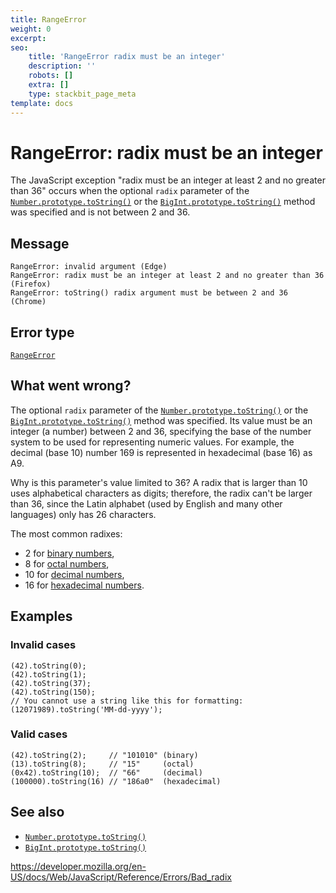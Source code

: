 ```yaml
---
title: RangeError
weight: 0
excerpt: 
seo:
    title: 'RangeError radix must be an integer'
    description: ''
    robots: []
    extra: []
    type: stackbit_page_meta
template: docs
---
```


# RangeError: radix must be an integer

The JavaScript exception "radix must be an integer at least 2 and no greater than 36" occurs when the optional `radix` parameter of the [`Number.prototype.toString()`](../global_objects/number/tostring) or the [`BigInt.prototype.toString()`](../global_objects/bigint/tostring) method was specified and is not between 2 and 36.

## Message

    RangeError: invalid argument (Edge)
    RangeError: radix must be an integer at least 2 and no greater than 36 (Firefox)
    RangeError: toString() radix argument must be between 2 and 36 (Chrome)

## Error type

[`RangeError`](../global_objects/rangeerror)

## What went wrong?

The optional `radix` parameter of the [`Number.prototype.toString()`](../global_objects/number/tostring) or the [`BigInt.prototype.toString()`](../global_objects/bigint/tostring) method was specified. Its value must be an integer (a number) between 2 and 36, specifying the base of the number system to be used for representing numeric values. For example, the decimal (base 10) number 169 is represented in hexadecimal (base 16) as A9.

Why is this parameter's value limited to 36? A radix that is larger than 10 uses alphabetical characters as digits; therefore, the radix can't be larger than 36, since the Latin alphabet (used by English and many other languages) only has 26 characters.

The most common radixes:

-   2 for [binary numbers](https://en.wikipedia.org/wiki/Binary_number),
-   8 for [octal numbers](https://en.wikipedia.org/wiki/Octal),
-   10 for [decimal numbers](https://en.wikipedia.org/wiki/Decimal),
-   16 for [hexadecimal numbers](https://en.wikipedia.org/wiki/Hexadecimal).

## Examples

### Invalid cases

    (42).toString(0);
    (42).toString(1);
    (42).toString(37);
    (42).toString(150);
    // You cannot use a string like this for formatting:
    (12071989).toString('MM-dd-yyyy');

### Valid cases

    (42).toString(2);     // "101010" (binary)
    (13).toString(8);     // "15"     (octal)
    (0x42).toString(10);  // "66"     (decimal)
    (100000).toString(16) // "186a0"  (hexadecimal)

## See also

-   [`Number.prototype.toString()`](../global_objects/number/tostring)
-   [`BigInt.prototype.toString()`](../global_objects/bigint/tostring)

<a href="https://developer.mozilla.org/en-US/docs/Web/JavaScript/Reference/Errors/Bad_radix" class="_attribution-link">https://developer.mozilla.org/en-US/docs/Web/JavaScript/Reference/Errors/Bad_radix</a>
